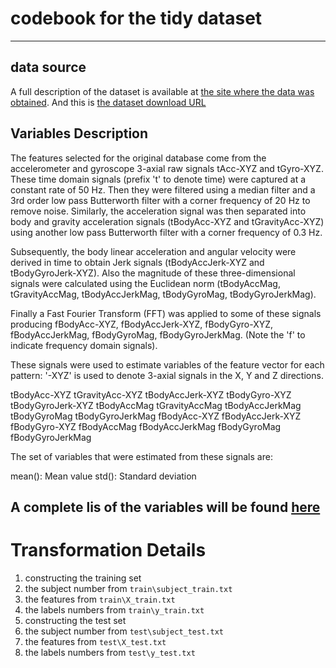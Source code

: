 # codebook for the tidy dataset
___

## data source

A full description of the dataset is available at [the site where the data was obtained](http://archive.ics.uci.edu/ml/datasets/Human+Activity+Recognition+Using+Smartphones).
And this is [the dataset download URL](https://d396qusza40orc.cloudfront.net/getdata%2Fprojectfiles%2FUCI%20HAR%20Dataset.zip)

## Variables Description


The features selected for the original database come from the accelerometer and gyroscope 3-axial raw signals tAcc-XYZ and tGyro-XYZ. These time domain signals (prefix 't' to denote time) were captured at a constant rate of 50 Hz. Then they were filtered using a median filter and a 3rd order low pass Butterworth filter with a corner frequency of 20 Hz to remove noise. Similarly, the acceleration signal was then separated into body and gravity acceleration signals (tBodyAcc-XYZ and tGravityAcc-XYZ) using another low pass Butterworth filter with a corner frequency of 0.3 Hz. 

Subsequently, the body linear acceleration and angular velocity were derived in time to obtain Jerk signals (tBodyAccJerk-XYZ and tBodyGyroJerk-XYZ). Also the magnitude of these three-dimensional signals were calculated using the Euclidean norm (tBodyAccMag, tGravityAccMag, tBodyAccJerkMag, tBodyGyroMag, tBodyGyroJerkMag). 

Finally a Fast Fourier Transform (FFT) was applied to some of these signals producing fBodyAcc-XYZ, fBodyAccJerk-XYZ, fBodyGyro-XYZ, fBodyAccJerkMag, fBodyGyroMag, fBodyGyroJerkMag. (Note the 'f' to indicate frequency domain signals). 

These signals were used to estimate variables of the feature vector for each pattern: 
'-XYZ' is used to denote 3-axial signals in the X, Y and Z directions.

tBodyAcc-XYZ
tGravityAcc-XYZ
tBodyAccJerk-XYZ
tBodyGyro-XYZ
tBodyGyroJerk-XYZ
tBodyAccMag
tGravityAccMag
tBodyAccJerkMag
tBodyGyroMag
tBodyGyroJerkMag
fBodyAcc-XYZ
fBodyAccJerk-XYZ
fBodyGyro-XYZ
fBodyAccMag
fBodyAccJerkMag
fBodyGyroMag
fBodyGyroJerkMag

The set of variables that were estimated from these signals are: 


mean(): Mean value
std(): Standard deviation

## A complete lis of the variables will be found [here](https://github.com/islam3zzat/Human_Activity_Recognition/blob/master/Features.md)



# Transformation Details

1. constructing the training set
2. the subject number from ```train\subject_train.txt```
3. the features from ```train\X_train.txt```
4. the labels numbers from ```train\y_train.txt```
5. constructing the test set
6. the subject number from ```test\subject_test.txt```
7. the features from ```test\X_test.txt```
8. the labels numbers from ```test\y_test.txt```
